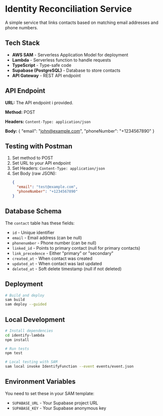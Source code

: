 # Identity Reconciliation Service

A simple service that links contacts based on matching email addresses and phone numbers.

## Tech Stack

- **AWS SAM** - Serverless Application Model for deployment
- **Lambda** - Serverless function to handle requests
- **TypeScript** - Type-safe code
- **Supabase (PostgreSQL)** - Database to store contacts
- **API Gateway** - REST API endpoint

## API Endpoint

**URL:** The API endpoint i provided.

**Method:** POST

**Headers:** `Content-Type: application/json`

**Body:** {
  "email": "john@example.com",
  "phoneNumber": "+1234567890"
}


## Testing with Postman
1. Set method to POST
2. Set URL to your API endpoint
3. Set Headers: `Content-Type: application/json`
4. Set Body (raw JSON):
   ```json
   {
     "email": "test@example.com",
     "phoneNumber": "+1234567890"
   }
   ```

## Database Schema

The `contact` table has these fields:
- `id` - Unique identifier
- `email` - Email address (can be null)
- `phonenumber` - Phone number (can be null)
- `linked_id` - Points to primary contact (null for primary contacts)
- `link_precedence` - Either "primary" or "secondary"
- `created_at` - When contact was created
- `updated_at` - When contact was last updated
- `deleted_at` - Soft delete timestamp (null if not deleted)

## Deployment

```bash
# Build and deploy
sam build
sam deploy --guided
```

## Local Development

```bash
# Install dependencies
cd identify-lambda
npm install

# Run tests
npm test

# Local testing with SAM
sam local invoke IdentifyFunction --event events/event.json
```

## Environment Variables

You need to set these in your SAM template:
- `SUPABASE_URL` - Your Supabase project URL
- `SUPABASE_KEY` - Your Supabase anonymous key
